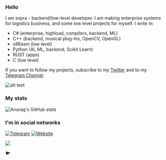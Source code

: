 ### Hello

I am svpra - backend/low-level developer. I am making enterprise systems 
for logistics business, and some low level projects for myself. I write in:
- C# (enterprise, highload, compilers, backend, ML)
- C++ (backend, musical plug-ins, OpenCV, OpenGL)
- x86asm (low level)
- Python (AI, ML, backend, Scikit Learn)
- RUST (apps)
- C (low level)

If you want to follow my projects, subscribe to my [Twitter](twitter.com/svpraprog) and to my [Telegram Channel](t.me/transpiler)

![alt text](https://avatars.mds.yandex.net/get-zen-logos/223306/pub_5f6770998433a623dae6b6b6_5f6771724c07ce06042e4998/xxh)

### My stats

![Anurag's GitHub stats](https://github-readme-stats.vercel.app/api?username=svpra&theme=dark&count_private=true&show_icons=true)

### I'm in social networks

[![Telegram](https://rf0x3d.su/maybe_assets/location_outline_28.svg)](https://t.me/svprax)
[![Website](https://rf0x3d.su/maybe_assets/globe_outline_28.svg)](https://svpra.ml)


![](https://komarev.com/ghpvc/?username=svpra&color=brightgreen)

🐦
